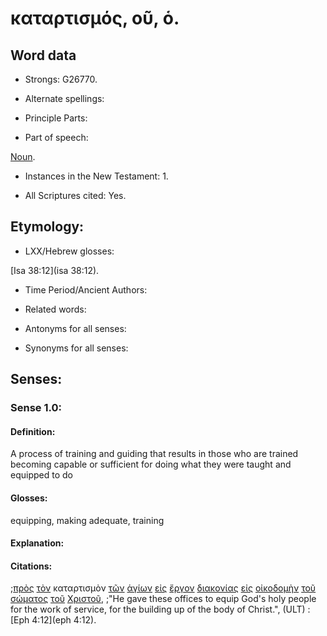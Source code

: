 # καταρτισμός, οῦ, ὁ.

<!-- Status: S2=Needs2ndReview -->
<!-- Lexica used for edits: BDAG, FFM, LN, BN, A-S -->

## Word data

* Strongs: G26770.


* Alternate spellings:

* Principle Parts: 

* Part of speech: 

[Noun](http://ugg.readthedocs.io/en/latest/noun.html).

* Instances in the New Testament: 1.

* All Scriptures cited: Yes.

## Etymology: 

* LXX/Hebrew glosses: 

[Isa 38:12](isa 38:12).

* Time Period/Ancient Authors: 

* Related words: 

* Antonyms for all senses:

* Synonyms for all senses: 

## Senses:

### Sense 1.0:

#### Definition: 

A process of training and guiding that results in those who are trained becoming capable or sufficient for  doing what they were taught and equipped to do

#### Glosses:

equipping, making adequate, training

#### Explanation:

#### Citations:

;[πρὸς](../G43140/01.md) [τὸν](../G35880/01.md) καταρτισμὸν [τῶν](../G35880/01.md) [ἁγίων](../G00400/01.md) [εἰς](../G15190/01.md) [ἔργον](../G20410/01.md) [διακονίας](../G12480/01.md) [εἰς](../G15190/01.md) [οἰκοδομὴν](../G36190/01.md) [τοῦ](../G35880/01.md) [σώματος](../G49830/01.md) [τοῦ](../G35880/01.md) [Χριστοῦ](../G55470/01.md), 
;"He gave these offices to equip God's holy people for the work of service, for the building up of the body of Christ.",  (ULT)
:[Eph 4:12](eph 4:12).
